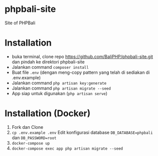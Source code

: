 # phpbali-site
Site of PHPBali

# Installation
* buka terminal, clone repo https://github.com/BaliPHP/phpbali-site.git dan pindah ke direktori phpbali-site
* Jalankan command ```composer install```
* Buat file ```.env``` (dengan meng-copy pattern yang telah di sediakan di .env.example)
* Jalankan command ```php artisan key:generate```
* Jalankan command ```php artisan migrate --seed```
* App siap untuk digunakan (```php artisan serve```)

# Installation (Docker)
1. Fork dan Clone
1. `cp .env.example .env` Edit konfigurasi database `DB_DATABASE=phpbali` dan `DB_PASSWORD=root` 
1. `docker-compose up`
1. `docker-compose exec app php artisan migrate --seed`
